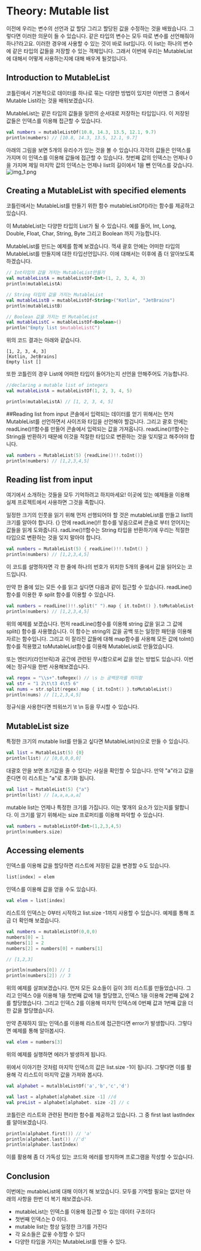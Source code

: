 # Theory: Mutable list

이전에 우리는 변수의 선언과 값 할당 그리고 할당된 값을 수정하는 것을 배웠습니다. 그렇다면 이러한 의문이 들 수 있습니다. 같은 타입의 변수는 모두 따로 변수를 선언해줘야 하나?라고요. 이러한 경우에 사용할 수
있는 것이 바로 list입니다. 이 list는 하나의 변수에 같은 타입의 값들을 저장할 수 있는 객체입니다. 그래서 이번에 우리는 MutableList에 대해서 어떻게 사용하는지에 대해 배우게 될것입니다.

## Introduction to MutableList

코틀린에서 기본적으로 데이터를 하나로 묶는 다양한 방법이 있지만 이번엔 그 중에서 Mutable List라는 것을 배워보겠습니다.

MutableList는 같은 타입의 값들을 일련의 순서대로 저장하는 타입입니다. 이 저장된 값들은 인덱스를 이용해 접근할 수 있습니다.

```kotlin
val numbers = mutableListOf(10.8, 14.3, 13.5, 12.1, 9.7)
println(numbers) // [10.8, 14.3, 13.5, 12.1, 9.7]
```
아래의 그림을 보면 5개의 유리수가 있는 것을 볼 수 있습니다.각각의 값들은 인덱스를 가지며 이 인덱스를 이용해 값들에 접근할 수 있습니다. 첫번째 값의 인덱스는 언제나 0을 가지며 제일 마지막 값의 인덱스는 언제나 list의 길이에서 1을 뺀 인덱스를 갖습니다.
![img_1.png](img_1.png)

## Creating a MutableList with specified elements
코틀린에서는 MutableList를 만들기 위한 함수 mutableListOf()라는 함수를 제공하고 있습니다.

이 MutableList는 다양한 타입의 List가 될 수 있습니다. 예를 들어, Int, Long, Double, Float, Char, String, Byte 그리고 Boolean 까지 가능합니다.

MutableList를 만드는 예제를 함꼐 보겠습니다. 꺽새 괄호 안에는 어떠한 타입의 MutableList를 만들지에 대한 타입선언입니다. 이에 대해서는 이후에 좀 더 알아보도록 하겠습니다.

```kotlin
// Int타입의 값을 가지는 MutableList만들기
val mutableListA = mutableListOf<Int>(1, 2, 3, 4, 3)
println(mutableListA)

// String 타입의 값을 가지는 MutableList
val mutableListB = mutableListOf<String>("Kotlin", "JetBrains")
println(mutableListB)

// Boolean 값을 가지는 빈 MutableList
val mutableListC = mutableListOf<Boolean>()
println("Empty list $mutableListC")
```
위의 코드 결과는 아래와 같습니다.
```shell
[1, 2, 3, 4, 3]
[Kotlin, JetBrains]
Empty list []
```
또한 코틀린의 경우 List에 어떠한 타입이 들어가는지 선언을 안해주어도 가능합니다.
```kotlin
//declaring a mutable list of integers
val mutableListA = mutableListOf(1, 2, 3, 4, 5)

println(mutableListA) // [1, 2, 3, 4, 5]
```

##Reading list from input
콘솔에서 입력되는 데이터를 얻기 위해서는 먼저 MutableList를 선언하면서 사이즈와 타입을 선언해야 할겁니다. 그리고 괄호 안에는 readLine()!!함수를 만들어 콘솔에서 입력되는 값을 가져옵니다. readLine()!!함수는 String을 반환하기 때문에 이것을 적절한 타입으로 변환하는 것을 잊지말고 해주어야 합니다.
```kotlin
val numbers = MutableList(5) {readLine()!!.toInt()}
println(numbers) // [1,2,3,4,5]
```

## Reading list from input
여기에서 소개하는 것들을 모두 기억하려고 하지마세요! 이곳에 있는 예제들을 이용해 실제 프로젝트에서 사용하면 그것을 족합니다.

일정한 크기의 인풋을 읽기 위해 먼저 선행되어야 할 것은 mutableList를 만들고 list의 크기를 알아야 합니다. {} 안에 readLine()!! 함수를 넣음으로써 콘솔로 부터 얻어지는 값들을 읽게 도와줍니다. radLine()!!함수는 String 타입을 반환하기에 우리는 적절한 타입으로 변환하는 것을 잊지 말아야 합니다.
```kotlin
val numbers = MutableList(5) { readLine()!!.toInt() }
println(numbers) // [1,2,3,4,5]
```
이 코드를 설명하자면 각 한 줄에 하나의 번호가 위치한 5개의 줄에서 값을 읽어오는 코드입니다.

만약 한 줄에 있는 모든 수를 읽고 싶다면 다음과 같이 접근할 수 있습니다. readLine()함수를 이용한 후 split 함수를 이용할 수 있습니다.

```kotlin
val numbers = readLine()!!.split(" ").map { it.toInt() }.toMutableList()
println(numbers) // [1,2,3,4,5]
```

위의 예제를 보겠습니다. 먼저 readLine()함수를 이용해 string 값을 읽고 그 값에 split() 함수를 사용했습니다. 이 함수는 string의 값을 공백 또는 일정한 패턴을 이용해 자르는 함수입니다. 그리고 이 잘라진 값들에 대해 map함수를 사용해 모든 값에 toInt() 함수를 적용했고 toMutableList함수를 이용해 MutableList로 만들었습니다.

또는 엔터키(라인브릭)과 공간에 관련된 무시함으로써 값을 얻는 방법도 있습니다. 이번에는 정규식을 한번 사용해보겠습니다.

```kotlin
val regex = "\\s+".toRegex() // \s 는 공백문자를 의미함
val str = "1 2\t\t3 4\t5 6"
val nums = str.split(regex).map { it.toInt() }.toMutableList()
println(nums) // [1,2,3,4,5]
```

정규식을 사용한다면 띄워쓰기 \t \n 등을 무시할 수 있습니다.

## MutableList size

특정한 크기의 mutable list를 만들고 싶다면 MutableList(n)으로 만들 수 있습니다.

```kotlin
val list = MutableList(5) {0}
println(list) // [0,0,0,0,0]
```

대괄호 안을 보면 초기값을 줄 수 있다는 사실을 확인할 수 있습니다. 만약 "a"라고 값을 준다면 이 리스트는 "a"로 초기화 됩니다.

```kotlin
val list = MutableList(5) {"a"}
println(list) // [a,a,a,a,a]
```

mutable list는 언제나 특정한 크기를 가집니다. 이는 몇개의 요소가 있는지를 말합니다. 이 크기를 알기 위해서는 size 프로퍼티를 이용해 파악할 수 있습니다.

```kotlin
val numbers = mutableListOf<Int>(1,2,3,4,5)
println(numbers.size)
```

## Accessing elements

인덱스를 이용해 값을 할당하면 리스트에 저장된 값을 변경할 수도 있습니다.

```kotlin
list[index] = elem
```

인덱스를 이용해 값을 얻을 수도 있습니다.

```kotlin
val elem = list[index]
```

리스트의 인덱스는 0부터 시작하고 list.size -1까지 사용할 수 있습니다. 예제를 통해 조금 더 확인해 보겠습니다.

```kotlin
val numbers = mutableListOf(0,0,0)
numbers[0] = 1
numbers[1] = 2
numbers[2] = numbers[0] + numbers[1]

// [1,2,3]

println(numbers[0]) // 1
println(numbers[2]) // 3
```

위의 예제를 살펴보겠습니다. 먼저 모든 요소들이 길이 3의 리스트를 만들었습니다. 그리고 인덱스 0을 이용해 1을 첫번째 값에 1을 할당했고, 인덱스 1을 이용해 2번째 값에 2를 할당했습니다. 그리고 인덱스 2를 이용해 마지막 인덱스에 0번째 값과 1번째 값을 더한 값을 할당했습니다.

만약 존재하지 않는 인덱스를 이용해 리스트에 접근한다면 error가 발생합니다. 그렇다면 예제를 통해 알아봅시다.

```kotlin
val elem = numbers[3]
```

위의 예제를 실행하면 에러가 발생하게 됩니다.

위에서 이야기한 것처럼 마지막 인덱스의 값은 list.size -1이 됩니다. 그렇다면 이를 활용해 각 리스트이 마지막 값을 가져와 봅시다.

```kotlin
val alphabet = mutalbleListOf('a','b','c','d')

val last = alphabet[alphabet.size -1] //d
val preList = alphabet[alphabet. size -2] // c
```

코틀린은 리스트와 관련된 편리한 함수를 제공하고 있습니다. 그 중 first last lastIndex를 알아보겠습니다.

```kotlin
println(alphabet.first()) // 'a'
println(alphabet.last()) //'d'
println(alphaber.lastIndex)
```

이를 활용해 좀 더 가독성 있는 코드와 에러를 방지하며 프로그램을 작성할 수 있습니다.

## Conclusion

이번에는 mutableList에 대해 이야기 해 보았습니다. 모두를 기억할 필요는 없지만 아래의 사항을 한번 더 복기 해보겠습니다.

- mutableList는 인덱스를 이용해 접근할 수 있는 데이터 구조이다
- 첫번째 인덱스는 0 이다.
- mutable list는 항상 일정한 크기를 가진다
- 각 요소들은 값읗 수정할 수 있다
- 다양한 타입을 가지는 MutableList를 만들 수 있다.
